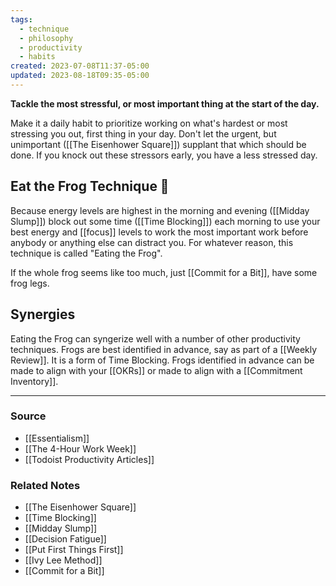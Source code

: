 ```yaml
---
tags:
  - technique
  - philosophy
  - productivity
  - habits
created: 2023-07-08T11:37-05:00
updated: 2023-08-18T09:35-05:00
---
```

**Tackle the most stressful, or most important thing at the start of the day.**

Make it a daily habit to prioritize working on what's hardest or most stressing you out, first thing in your day. Don't let the urgent, but unimportant ([[The Eisenhower Square]]) supplant that which should be done. If you knock out these stressors early, you have a less stressed day. 

## Eat the Frog Technique 🐸

Because energy levels are highest in the morning and evening ([[Midday Slump]]) block out some time ([[Time Blocking]]) each morning to use your best energy and [[focus]] levels to work the most important work before anybody or anything else can distract you. For whatever reason, this technique is called "Eating the Frog". 

If the whole frog seems like too much, just [[Commit for a Bit]], have some frog legs.

## Synergies

Eating the Frog can syngerize well with a number of other productivity techniques. Frogs are best identified in advance, say as part of a [[Weekly Review]]. It is a form of Time Blocking. Frogs identified in advance can be made to align with your [[OKRs]] or made to align with a [[Commitment Inventory]].

---
### Source
- [[Essentialism]]
- [[The 4-Hour Work Week]]
- [[Todoist Productivity Articles]]

### Related Notes
- [[The Eisenhower Square]]
- [[Time Blocking]]
- [[Midday Slump]]
- [[Decision Fatigue]]
- [[Put First Things First]] 
- [[Ivy Lee Method]]
- [[Commit for a Bit]]